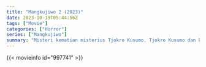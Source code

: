 ```yaml
---
title: "Mangkujiwo 2 (2023)"
date: 2023-10-19T05:44:56Z
tags: ["Movie"]
categories: ["Horror"]
series: ["Mangkujiwo"]
summary: "Misteri kematian misterius Tjokro Kusumo. Tjokro Kusumo dan Brotoseno sempat bermusuhan memperebutkan loji pusaka hingga keduanya saling memendam dendam."
---
```


 <mux-player stream-type="on-demand"
  src="https://kp3d-my.sharepoint.com/personal/ryoo_kp3d_onmicrosoft_com/_layouts/15/download.aspx?share=EeGtkzkxzvtOgJ0KJCyxst0BxkDudtzeSL8HubuOCFVpFw" prefer-playback="mse" controls>
 
  </mux-player>
  

{{< movieinfo id="997741" >}}

  <script src="https://cdn.jsdelivr.net/npm/@mux/mux-player"></script>
  
   <script type="application/ld+json ">
 {
  "@context": "https://schema.org/",
  "@type": "VideoObject",
  "name": "Mangkujiwo 2 (2023)",
  "contentUrl": "https://stream.mux.com/QMp5xRj2pf2gDfz5FEZaspK01camKvR01WbLLQrEYgEXI.m3u8",
  "thumbnailUrl": "https://www.themoviedb.org/t/p/original/rxd0DKLBcVTlIt7MTv6RgB19474.jpg?width=314&fit_mode=preserve&time=25",
  "uploadDate": "2023-10-19T05:44:56Z",
}

</script>